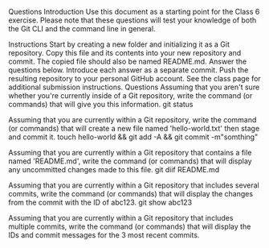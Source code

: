 Questions
Introduction
Use this document as a starting point for the Class 6 exercise. Please note that these questions will test your knowledge of both the Git CLI and the command line in general.

Instructions
Start by creating a new folder and initializing it as a Git repository.
Copy this file and its contents into your new repository and commit. The copied file should also be named README.md.
Answer the questions below. Introduce each answer as a separate commit.
Push the resulting repository to your personal GitHub account.
See the class page for additional submission instructions.
Questions
Assuming that you aren't sure whether you're currently inside of a Git repository, write the command (or commands) that will give you this information.
git status

Assuming that you are currently within a Git repository, write the command (or commands) that will create a new file named 'hello-world.txt' then stage and commit it.
touch hello-world && git add -A && git commit -m"somthing"

Assuming that you are currently within a Git repository that contains a file named 'README.md', write the command (or commands) that will display any uncommitted changes made to this file.
git diif README.md

Assuming that you are currently within a Git repository that includes several commits, write the command (or commands) that will display the changes from the commit with the ID of abc123.
git show abc123

Assuming that you are currently within a Git repository that includes multiple commits, write the command (or commands) that will display the IDs and commit messages for the 3 most recent commits.
